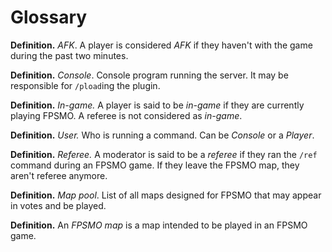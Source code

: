 # Glossary

**Definition.** *AFK*. A player is considered *AFK* if they haven't with the game during the past two minutes.

**Definition.** *Console*. Console program running the server. It may be responsible for `/pload`ing the plugin.

**Definition.** *In-game.* A player is said to be *in-game* if they are currently playing FPSMO. A referee is not considered as *in-game*.

**Definition.** *User.* Who is running a command. Can be *Console* or a *Player*.

**Definition.** *Referee.* A moderator is said to be a *referee* if they ran the `/ref` command during an FPSMO game. If they leave the FPSMO map, they aren't referee anymore.

**Definition.** *Map pool*. List of all maps designed for FPSMO that may appear in votes and be played.

**Definition.** An *FPSMO map* is a map intended to be played in an FPSMO game.
